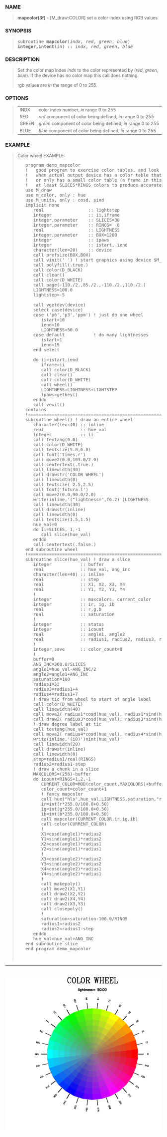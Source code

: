 <?
<body>
  <a name="top" id="top"></a>
  <div id="Container">
    <div id="Content">
      <div class="c209">
      </div><a name="0"></a>
      <h3><a name="0">NAME</a></h3>
      <blockquote>
        <b>mapcolor(3f)</b> - [M_draw:COLOR] set a color index using RGB values <b></b>
      </blockquote><a name="contents" id="contents"></a>
      <h3><a name="5">SYNOPSIS</a></h3>
      <blockquote>
        <pre>
subroutine <b>mapcolor</b>(<i>indx</i>, <i>red</i>, <i>green</i>, <i>blue</i>)
<b>integer,intent</b>(<i>in</i>) :: <i>indx</i>, <i>red</i>, <i>green</i>, <i>blue</i>
</pre>
      </blockquote><a name="2"></a>
      <h3><a name="2">DESCRIPTION</a></h3>
      <blockquote>
        <p>Set the color map index <i>indx</i> to the color represented by (<i>red</i>, <i>green</i>, <i>blue</i>). If the device has no color map this call
        does nothing.</p>
        <p>rgb values are <i>in</i> the range of 0 to 255.</p>
      </blockquote><a name="3"></a>
      <h3><a name="3">OPTIONS</a></h3>
      <blockquote>
        <table cellpadding="3">
          <tr valign="top">
            <td class="c210" width="6%" nowrap="nowrap">INDX</td>
            <td valign="bottom">color index number, <i>in</i> range 0 to 255</td>
          </tr>
          <tr valign="top">
            <td class="c210" width="6%" nowrap="nowrap">RED</td>
            <td valign="bottom"><i>red</i> component of color being defined, <i>in</i> range 0 to 255</td>
          </tr>
          <tr valign="top">
            <td class="c210" width="6%" nowrap="nowrap">GREEN</td>
            <td valign="bottom"><i>green</i> component of color being defined, <i>in</i> range 0 to 255</td>
          </tr>
          <tr valign="top">
            <td class="c210" width="6%" nowrap="nowrap">BLUE</td>
            <td valign="bottom"><i>blue</i> component of color being defined, <i>in</i> range 0 to 255</td>
          </tr>
        </table>
      </blockquote><a name="4"></a>
      <h3><a name="4">EXAMPLE</a></h3>
      <blockquote>
        Color wheel EXAMPLE:
        <pre>
   program demo_mapcolor
   !   good program to exercise color tables, and look at differences
   !   when actual output device has a color table that is dynamic,
   !   or only has a small color table (a frame in this program takes
   !   at least SLICES*RINGS colors to produce accurately).
   use M_draw
   use m_color, only : hue
   use M_units, only : cosd, sind
   implicit none
      real                 :: lightstep
      integer              :: ii,iframe
      integer,parameter    :: SLICES=30
      integer,parameter    :: RINGS=  8
      real                 :: LIGHTNESS
      integer,parameter    :: BOX=1200
      integer              :: ipaws
      integer              :: istart, iend
      character(len=20)    :: device
      call prefsize(BOX,BOX)
      call vinit(' ') ! start graphics using device $M_DRAW_DEVICEDEVICE
      call polyfill(.true.)
      call color(D_BLACK)
      call clear()
      call color(D_WHITE)
      call page(-110./2.,85./2.,-110./2.,110./2.)
      LIGHTNESS=100.0
      lightstep=-5
<br />      call vgetdev(device)
      select case(device)
      case ('p6','p3','ppm') ! just do one wheel
         istart=10
         iend=10
         LIGHTNESS=50.0
      case default           ! do many lightnesses
         istart=1
         iend=19
      end select
<br />      do ii=istart,iend
         iframe=ii
         call color(D_BLACK)
         call clear()
         call color(D_WHITE)
         call wheel()
         LIGHTNESS=LIGHTNESS+LIGHTSTEP
         ipaws=getkey()
      enddo
      call vexit()
   contains
   !=======================================================================--------
   subroutine wheel() ! draw an entire wheel
      character(len=40) :: inline
      real              :: hue_val
      integer           :: ii
      call textang(0.0)
      call color(D_WHITE)
      call textsize(5.0,6.0)
      call font('times.r')
      call move2(0.0,103.0/2.0)
      call centertext(.true.)
      call linewidth(30)
      call drawstr('COLOR WHEEL')
      call linewidth(0)
      call textsize( 2.5,2.5)
      call font('futura.l')
      call move2(0.0,90.0/2.0)
      write(inline,'("lightness=",f6.2)')LIGHTNESS
      call linewidth(30)
      call drawstr(inline)
      call linewidth(0)
      call textsize(1.5,1.5)
      hue_val=0
      do ii=SLICES, 1,-1
         call slice(hue_val)
      enddo
      call centertext(.false.)
   end subroutine wheel
   !=======================================================================--------
   subroutine slice(hue_val) ! draw a slice
      integer           :: buffer
      real              :: hue_val, ang_inc
      character(len=40) :: inline
      real              :: step
      real              :: X1, X2, X3, X4
      real              :: Y1, Y2, Y3, Y4
      !
      integer           :: maxcolors, current_color
      integer           :: ir, ig, ib
      real              :: r,g,b
      real              :: saturation
      !
      integer           :: status
      integer           :: icount
      real              :: angle1, angle2
      real              :: radius1, radius2, radius3, radius4
      !
      integer,save      :: color_count=0
      !
      buffer=8
      ANG_INC=360.0/SLICES
      angle1=hue_val-ANG_INC/2
      angle2=angle1+ANG_INC
      saturation=100
      radius1=32
      radius3=radius1+4
      radius4=radius1+7
      ! draw tic from wheel to start of angle label
      call color(D_WHITE)
      call linewidth(40)
      call move2( radius1*cosd(hue_val), radius1*sind(hue_val) )
      call draw2( radius3*cosd(hue_val), radius3*sind(hue_val) )
      ! draw degree label at tic
      call textang(hue_val)
      call move2( radius4*cosd(hue_val), radius4*sind(hue_val) )
      write(inline,'(i0)')nint(hue_val)
      call linewidth(20)
      call drawstr(inline)
      call linewidth(0)
      step=radius1/real(RINGS)
      radius2=radius1-step
      ! draw a chunk in a slice
      MAXCOLORS=(256)-buffer
      do icount=RINGS+1,2,-1
         CURRENT_COLOR=MOD(color_count,MAXCOLORS)+buffer  ! add buffer to leave base colors alone
         color_count=color_count+1
         ! fancy mapcolor
         call hue("hls",hue_val,LIGHTNESS,saturation,"rgb",r,g,b,status)
         ir=int(r*255.0/100.0+0.50)
         ig=int(g*255.0/100.0+0.50)
         ib=int(b*255.0/100.0+0.50)
         call mapcolor(CURRENT_COLOR,ir,ig,ib)
         call color(CURRENT_COLOR)
         !
         X1=cosd(angle1)*radius2
         Y1=sind(angle1)*radius2
         X2=cosd(angle1)*radius1
         Y2=sind(angle1)*radius1
         !
         X3=cosd(angle2)*radius2
         Y3=sind(angle2)*radius2
         X4=cosd(angle2)*radius1
         Y4=sind(angle2)*radius1
         !
         call makepoly()
         call move2(X1,Y1)
         call draw2(X2,Y2)
         call draw2(X4,Y4)
         call draw2(X3,Y3)
         call closepoly()
         !
         saturation=saturation-100.0/RINGS
         radius1=radius2
         radius2=radius1-step
      enddo
      hue_val=hue_val+ANG_INC
   end subroutine slice
   end program demo_mapcolor
<br />
</pre>
      </blockquote>
      <hr />
      <br />
      <div class="c209"><img src="../images/mapcolor.3m_draw.gif" /></div>
    </div>
  </div>
</body>
